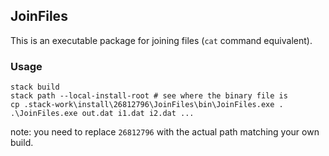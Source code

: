 ## JoinFiles
This is an executable package for joining files (`cat` command equivalent).

### Usage
```
stack build
stack path --local-install-root # see where the binary file is
cp .stack-work\install\26812796\JoinFiles\bin\JoinFiles.exe .
.\JoinFiles.exe out.dat i1.dat i2.dat ...
``` 
note: you need to replace `26812796` with the actual path
matching your own build.